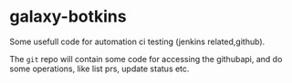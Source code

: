 # galaxy-botkins

Some usefull code for automation ci testing (jenkins related,github).

The ```git``` repo will contain some code for accessing the githubapi, and do some operations, like list prs, update status etc. 
